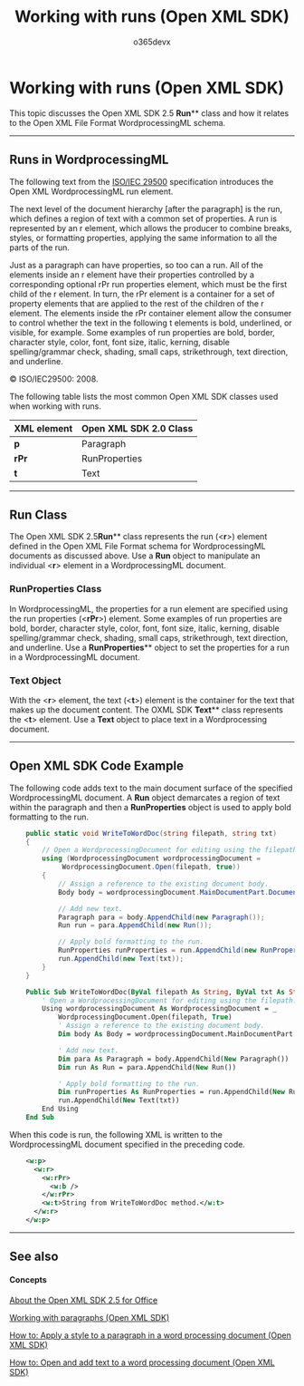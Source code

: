 ﻿---
ms.prod: OPENXML
api_name:
- Microsoft.Office.DocumentFormat.OpenXML.Packaging
api_type:
- schema
ms.assetid: 1fbc6d30-bfe4-4b2b-8fd8-0c5a400d1e03
title: Working with runs (Open XML SDK)
ms.suite: office
ms.technology: open-xml
ms.author: o365devx
author: o365devx
ms.topic: conceptual
ms.date: 11/01/2017
---
# Working with runs (Open XML SDK)

This topic discusses the Open XML SDK 2.5 <span sdata="cer"
target="T:DocumentFormat.OpenXml.Wordprocessing.Run">**Run**** class and how it relates to the Open
XML File Format WordprocessingML schema.


---------------------------------------------------------------------------------
## Runs in WordprocessingML 
The following text from the [ISO/IEC
29500](http://go.microsoft.com/fwlink/?LinkId=194337) specification
introduces the Open XML WordprocessingML run element.

The next level of the document hierarchy [after the paragraph] is the
run, which defines a region of text with a common set of properties. A
run is represented by an r element, which allows the producer to combine
breaks, styles, or formatting properties, applying the same information
to all the parts of the run.

Just as a paragraph can have properties, so too can a run. All of the
elements inside an r element have their properties controlled by a
corresponding optional rPr run properties element, which must be the
first child of the r element. In turn, the rPr element is a container
for a set of property elements that are applied to the rest of the
children of the r element. The elements inside the rPr container element
allow the consumer to control whether the text in the following t
elements is bold, underlined, or visible, for example. Some examples of
run properties are bold, border, character style, color, font, font
size, italic, kerning, disable spelling/grammar check, shading, small
caps, strikethrough, text direction, and underline.

© ISO/IEC29500: 2008.

The following table lists the most common Open XML SDK classes used when
working with runs.

**XML element**|**Open XML SDK 2.0 Class**
---|---
**p**|Paragraph
**rPr**|RunProperties
**t**|Text


---------------------------------------------------------------------------------
## Run Class 
The Open XML SDK 2.5<span sdata="cer"
target="T:DocumentFormat.OpenXml.Wordprocessing.Run">**Run**** class represents the run (\<**r**\>) element defined in the Open XML File Format
schema for WordprocessingML documents as discussed above. Use a **Run** object to manipulate an individual \<**r**\> element in a WordprocessingML document.

### RunProperties Class

In WordprocessingML, the properties for a run element are specified
using the run properties (\<**rPr**\>) element.
Some examples of run properties are bold, border, character style,
color, font, font size, italic, kerning, disable spelling/grammar check,
shading, small caps, strikethrough, text direction, and underline. Use a
<span sdata="cer"
target="T:DocumentFormat.OpenXml.Wordprocessing.RunProperties">**RunProperties**** object to set the properties
for a run in a WordprocessingML document.

### Text Object

With the \<**r**\> element, the text (\<**t**\>) element is the container for the text that
makes up the document content. The OXML SDK <span sdata="cer"
target="T:DocumentFormat.OpenXml.Wordprocessing.Text">**Text**** class represents the \<**t**\> element. Use a **Text** object to place text in a Wordprocessing
document.


--------------------------------------------------------------------------------
## Open XML SDK Code Example 
The following code adds text to the main document surface of the
specified WordprocessingML document. A **Run**
object demarcates a region of text within the paragraph and then a **RunProperties** object is used to apply bold
formatting to the run.

```csharp
    public static void WriteToWordDoc(string filepath, string txt)
    {
        // Open a WordprocessingDocument for editing using the filepath.
        using (WordprocessingDocument wordprocessingDocument =
             WordprocessingDocument.Open(filepath, true))
        {
            // Assign a reference to the existing document body.
            Body body = wordprocessingDocument.MainDocumentPart.Document.Body;

            // Add new text.
            Paragraph para = body.AppendChild(new Paragraph());
            Run run = para.AppendChild(new Run());

            // Apply bold formatting to the run.
            RunProperties runProperties = run.AppendChild(new RunProperties(new Bold()));   
            run.AppendChild(new Text(txt));                
        }
    }
```

```vb
    Public Sub WriteToWordDoc(ByVal filepath As String, ByVal txt As String)
        ' Open a WordprocessingDocument for editing using the filepath.
        Using wordprocessingDocument As WordprocessingDocument = _
            WordprocessingDocument.Open(filepath, True)
            ' Assign a reference to the existing document body.
            Dim body As Body = wordprocessingDocument.MainDocumentPart.Document.Body

            ' Add new text.
            Dim para As Paragraph = body.AppendChild(New Paragraph())
            Dim run As Run = para.AppendChild(New Run())

            ' Apply bold formatting to the run.
            Dim runProperties As RunProperties = run.AppendChild(New RunProperties(New Bold()))
            run.AppendChild(New Text(txt))
        End Using
    End Sub
```
When this code is run, the following XML is written to the
WordprocessingML document specified in the preceding code.

```xml
    <w:p>
      <w:r>
        <w:rPr>
          <w:b />
        </w:rPr>
        <w:t>String from WriteToWordDoc method.</w:t>
      </w:r>
    </w:p>
```

--------------------------------------------------------------------------------
## See also 
#### Concepts

[About the Open XML SDK 2.5 for Office](about-the-open-xml-sdk-2-5.md)  

[Working with paragraphs (Open XML SDK)](working-with-paragraphs.md)  

[How to: Apply a style to a paragraph in a word processing document (Open XML SDK)](how-to-apply-a-style-to-a-paragraph-in-a-word-processing-document.md)  

[How to: Open and add text to a word processing document (Open XML SDK)](how-to-open-and-add-text-to-a-word-processing-document.md)  
